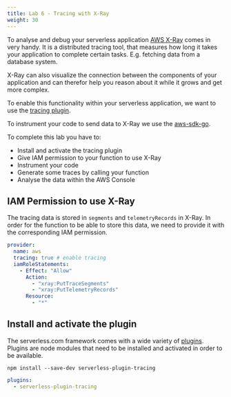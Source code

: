 ```yaml
---
title: Lab 6 - Tracing with X-Ray
weight: 30
---
```

To analyse and debug your serverless application [AWS X-Ray](https://aws.amazon.com/xray/) 
comes in very handy. It is a distributed tracing tool, that measures 
how long it takes your application to complete certain tasks. 
E.g. fetching data from a database system.

X-Ray can also visualize the connection between the components of your application
and can therefor help you reason about it while it grows and get more complex.

To enable this functionality within your serverless application, we want to use
the [tracing plugin](https://www.npmjs.com/package/serverless-plugin-tracing).

To instrument your code to send data to X-Ray we use the [aws-sdk-go](https://aws.amazon.com/sdk-for-go/).

To complete this lab you have to:
- Install and activate the tracing plugin
- Give IAM permission to your function to use X-Ray
- Instrument your code
- Generate some traces by calling your function
- Analyse the data within the AWS Console

## IAM Permission to use X-Ray

The tracing data is stored in `segments` and `telemetryRecords` in X-Ray. In order for
the function to be able to store this data, we need to provide 
it with the corresponding IAM permission.  

```yaml
provider:
  name: aws
  tracing: true # enable tracing 
  iamRoleStatements:
    - Effect: "Allow" 
      Action:
        - "xray:PutTraceSegments"
        - "xray:PutTelemetryRecords"
      Resource:
        - "*"
```

## Install and activate the plugin

The serverless.com framework comes with a wide variety of [plugins](https://github.com/serverless/plugins).
Plugins are node modules that need to be installed and activated in order to be available.

```
npm install --save-dev serverless-plugin-tracing
```

```yaml
plugins:
  - serverless-plugin-tracing
```

